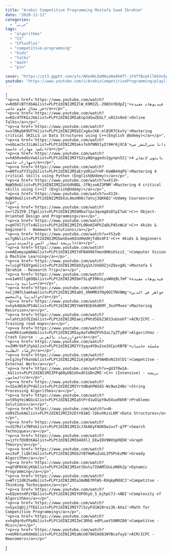 ```yaml
---
title: "Arabic Competitive Programming Mostafa Saad Ibrahim"
date: "2020-11-11"
categories:
  - "عربي"
tags:
  - "algorithms"
  - "CS"
  - "CPlusPlus"
  - "competitive-programming"
  - "kids"
  - "talks"
  - "math"
  - "pin"

cover: "https://yt3.ggpht.com/ytc/AKedOLQaMAyaNa8kHfl-jF4fYBzpkllbkXvEpQkFOjl5=s88-c-k-c0x00ffffff-no-rj"
youtube: "https://www.youtube.com/c/ArabicCompetitiveProgramming/playlists"
---
```


    
    [
    "<p><a href='https://www.youtube.com/watch?v=0d6FcBTtXbA&list=PLPt2dINI2MIZlW_K9M2ZL-29B3nYDdpZj'>فيديوهات مفيدة في مجال علوم حاسب</a></p>",
    "<p><a href='https://www.youtube.com/watch?v=KEc4TFKGzJU&list=PLPt2dINI2MIaEnp3dSwZEGL7_o03Js9oG'>Online Talks</a></p>",
    "<p><a href='https://www.youtube.com/watch?v=vlMAybK9UTY&list=PLPt2dINI2MIbICxgAsCKK-el8SR7CkxYy'>Mastering critical SKILLS in Data Structures using C++(English @Udemy)</a></p>",
    "<p><a href='https://www.youtube.com/watch?v=obLwc5c31iA&list=PLPt2dINI2MIakv7o9fNNV1yIt9Hr6jXCA'>داتا ستركتشر سي بلس: مهارات حاسمة</a></p>",
    "<p><a href='https://www.youtube.com/watch?v=hA50vmdGvVw&list=PLPt2dINI2MIYS2syNQnggeds2gynpn52j'>بايثون لإتقان 4 مهارات حاسمة</a></p>",
    "<p><a href='https://www.youtube.com/watch?v=W9TxzFY3lpI&list=PLPt2dINI2MIaEryURiw7rHF-KeWB44qPG'>Mastering 4 critical skills using Python (English@Udemy)</a></p>",
    "<p><a href='https://www.youtube.com/watch?v=X11h-NqW50o&list=PLPt2dINI2MIZatGdhBDL-JfNjxo6Z3PNM'>Mastering 4 critical skills using C++17 (English@Udemy)</a></p>",
    "<p><a href='https://www.youtube.com/watch?v=X11h-NqW50o&list=PLPt2dINI2MIbXzL4mzHO6c7aYuj3QKkBJ'>Udemy Courses</a></p>",
    "<p><a href='https://www.youtube.com/watch?v=rlZ5ZY0_ITg&list=PLPt2dINI2MIbMba7tpx3qvmgOsDlpITwG'>C++ Object-Oriented Design and Programming</a></p>",
    "<p><a href='https://www.youtube.com/watch?v=gH7Xl7jtTx4&list=PLPt2dINI2MIZYL0BoHZ4PhZaDLPA5vWLb'>C++ 4kids & beginners - Homework Solutions</a></p>",
    "<p><a href='https://www.youtube.com/watch?v=YS1v0-wifg8&list=PLPt2dINI2MIbwnEoeHZnUHeUHjTd8x4F3'>C++ 4kids & beginners (برمجة لصغار السن والمبتدئيين)</a></p>",
    "<p><a href='https://www.youtube.com/watch?v=mAEwmyspm0A&list=PLPt2dINI2MIYdFB4H9bTmen9H6sbSzz2_'>Computer Vision & Machine Learning</a></p>",
    "<p><a href='https://www.youtube.com/watch?v=luigFfEQYgo&list=PLPt2dINI2MIbOZyq1XJVebDZjnZQxvg0L'>Mostafa S Ibrahim - Research Trip</a></p>",
    "<p><a href='https://www.youtube.com/watch?v=o1wHtClg6OQ&list=PLPt2dINI2MIbm75LqPIRKnLyxWUq9L7mF'>فيديوهات مفيدة حياتية ودينية</a></p>",
    "<p><a href='https://www.youtube.com/watch?v=CjUW7LSamkw&list=PLPt2dINI2MIaDS_XRHMR3fHy0OITNV0Wg'>خواطر في الدين والدنيا والتخصص</a></p>",
    "<p><a href='https://www.youtube.com/watch?v=hyk46UmJPS4&list=PLPt2dINI2MIYmHYBSEdkdKMf_3nzFMveo'>Mastering Recursion</a></p>",
    "<p><a href='https://www.youtube.com/watch?v=lahtLbSfEZo&list=PLPt2dINI2MIaejzPHtd5E623KS3uUxohT'>ACM/ICPC - Training road maps</a></p>",
    "<p><a href='https://www.youtube.com/watch?v=mURktueKdmU&list=PLPt2dINI2MIayAafeRHZPVhIoL7yZTyB9'>Algorithms - Crash Course - خوارزميات بالعربى</a></p>",
    "<p><a href='https://www.youtube.com/watch?v=ZHMr5kPjFpk&list=PLPt2dINI2MIYY3yqu4YDu2se2GCpcKBfB'>سلسلة حاسبات لإرشاد الطلبة</a></p>",
    "<p><a href='https://www.youtube.com/watch?v=CgJnyfYkonU&list=PLPt2dINI2MIZi6jW3pFvP9AHDsNi5XlD1'>Competitve - External Work</a></p>",
    "<p><a href='https://www.youtube.com/watch?v=gU370w1A-_k&list=PLPt2dINI2MIZPFq6HyUB1Uhxdh1UDnZMS'>C++ (Intensive) - برمجة الحاسوب</a></p>",
    "<p><a href='https://www.youtube.com/watch?v=IGaJWl0jPY4&list=PLPt2dINI2MIYrtHBahPW16S-Wz9wx24Nc'>String Processing Algorithms</a></p>",
    "<p><a href='https://www.youtube.com/watch?v=t05qYeiWGGc&list=PLPt2dINI2MIa5tPrd1wO1pY8w5XuxRbhR'>Problems Solutions</a></p>",
    "<p><a href='https://www.youtube.com/watch?v=N-vU8VZ5ukA&list=PLPt2dINI2MIZX2EtY81WI-lDkvhKziLKM'>Data Structures</a></p>",
    "<p><a href='https://www.youtube.com/watch?v=2G7RzlxTNPo&list=PLPt2dINI2MIZcJ3kADyFAOKOwzuvT-g7P'>Search Techniques</a></p>",
    "<p><a href='https://www.youtube.com/watch?v=jzfcfQVBtKA&list=PLPt2dINI2MIb4OXlJ_EEwIDV9WVUpRQ5K'>Graph Theory</a></p>",
    "<p><a href='https://www.youtube.com/watch?v=iXxP_liQklk&list=PLPt2dINI2MIbJYBTHmRuZuGLIP5PnkzMH'>Greedy Algorithm</a></p>",
    "<p><a href='https://www.youtube.com/watch?v=gFdP6X4CyKU&list=PLPt2dINI2MIattDutu7IOAMlUuLeN8k2p'>Dynamic Programming</a></p>",
    "<p><a href='https://www.youtube.com/watch?v=WTr12dK2Se0&list=PLPt2dINI2MIa3AdNEfMlWS-RXqkpMdUC3'>Competitve - Thinking Techniques</a></p>",
    "<p><a href='https://www.youtube.com/watch?v=EQzmtn4PzYQ&list=PLPt2dINI2MIYOPOhyU_5_bjhpC7J-nNDI'>Complexity of Algorithms</a></p>",
    "<p><a href='https://www.youtube.com/watch?v=Syx2qDjj7TE&list=PLPt2dINI2MIY7l5zyFd1W28rei3b-AXaJ'>Math for Competitive Programming</a></p>",
    "<p><a href='https://www.youtube.com/watch?v=hqOqr6vFPp8&list=PLPt2dINI2MIZeC3RhQ-edPLuwtS9NRZ80'>Competitve - Misc</a></p>",
    "<p><a href='https://www.youtube.com/watch?v=mURktueKdmU&list=PLPt2dINI2MIaNcU070HIAO8JWYBcafuyG'>ACM/ICPC - Newcomers</a></p>"
]